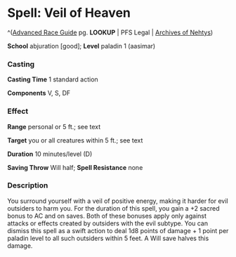 # Spell: Veil of Heaven

^([Advanced Race Guide][ss-veil-of-heaven] pg. **LOOKUP** | PFS Legal | [Archives of Nehtys][sn-veil-of-heaven])

**School** abjuration [good]; **Level** paladin 1 (aasimar)

### Casting

**Casting Time** 1 standard action  

**Components** V, S, DF

### Effect

**Range** personal or 5 ft.; see text  

**Target** you or all creatures within 5 ft.; see text  

**Duration** 10 minutes/level (D)  

**Saving Throw** Will half; **Spell Resistance** none

### Description

You surround yourself with a veil of positive energy, making it harder for evil outsiders to harm you. For the duration of this spell, you gain a +2 sacred bonus to AC and on saves. Both of these bonuses apply only against attacks or effects created by outsiders with the evil subtype. You can dismiss this spell as a swift action to deal 1d8 points of damage + 1 point per paladin level to all such outsiders within 5 feet. A Will save halves this damage.

[ss-veil-of-heaven]: http://paizo.com/products/btpy8rv2
[sn-veil-of-heaven]: http://www.archivesofnethys.com/SpellDisplay.aspx?ItemName=Veil%20of%20Heaven